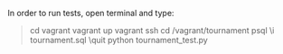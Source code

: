 In order to run tests, open terminal and type:
> cd vagrant 
> vagrant up
> vagrant ssh
> cd /vagrant/tournament
> psql 
> \i tournament.sql
> \quit
> python tournament_test.py